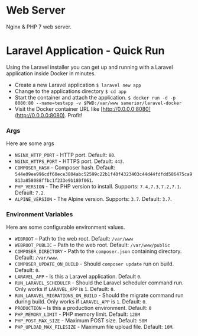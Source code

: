 # Web Server

Nginx & PHP 7 web server.

# Laravel Application - Quick Run

Using the Laravel installer you can get up and running with a Laravel application inside Docker in minutes.

- Create a new Laravel application `$ laravel new app`
- Change to the applications directory `$ cd app`
- Start the container and attach the application. `$ docker run -d -p 8080:80 --name=testapp -v $PWD:/var/www samerior/laravel-docker`
- Visit the Docker container URL like [http://0.0.0.0:8080](http://0.0.0.0:8080). Profit!

### Args

Here are some args

- `NGINX_HTTP_PORT` - HTTP port. Default: `80`.
- `NGINX_HTTPS_PORT` - HTTPS port. Default: `443`.
- `COMPOSER_HASH` - Composer hash. Default: `544e09ee996cdf60ece3804abc52599c22b1f40f4323403c44d44fdfdd586475ca9813a858088ffbc1f233e9b180f061`.
- `PHP_VERSION` - The PHP version to install. Supports: `7.4,7.3,7.2,7.1`. Default: `7.2`.
- `ALPINE_VERSION` - The Alpine version. Supports: `3.7`. Default: `3.7`.

### Environment Variables

Here are some configurable environment values.

- `WEBROOT` – Path to the web root. Default: `/var/www`
- `WEBROOT_PUBLIC` – Path to the web root. Default: `/var/www/public`
- `COMPOSER_DIRECTORY` - Path to the `composer.json` containing directory. Default: `/var/www`.
- `COMPOSER_UPDATE_ON_BUILD` - Should `composer update` run on build. Default: `0`.
- `LARAVEL_APP` - Is this a Laravel application. Default `0`.
- `RUN_LARAVEL_SCHEDULER` - Should the Laravel scheduler command run. Only works if `LARAVEL_APP` is `1`. Default: `0`.
- `RUN_LARAVEL_MIGRATIONS_ON_BUILD` - Should the migrate command run during build. Only works if `LARAVEL_APP` is `1`. Default: `0`.
- `PRODUCTION` – Is this a production environment. Default: `0`
- `PHP_MEMORY_LIMIT` - PHP memory limit. Default: `128M`
- `PHP_POST_MAX_SIZE` - Maximum POST size. Default: `50M`
- `PHP_UPLOAD_MAX_FILESIZE` - Maximum file upload file. Default: `10M`.
